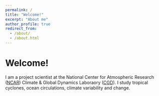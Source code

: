 ```yaml
---
permalink: /
title: "Welcome!"
excerpt: "About me"
author_profile: true
redirect_from: 
  - /about/
  - /about.html
---
```


Welcome!
======
I am a project scientist at the National Center for Atmospheric Research ([NCAR](https://ncar.ucar.edu/)) Climate & Global Dynamics Laboraory ([CGD](https://www.cgd.ucar.edu/)). I study tropical cyclones, ocean circulations, climate variability and change. 


